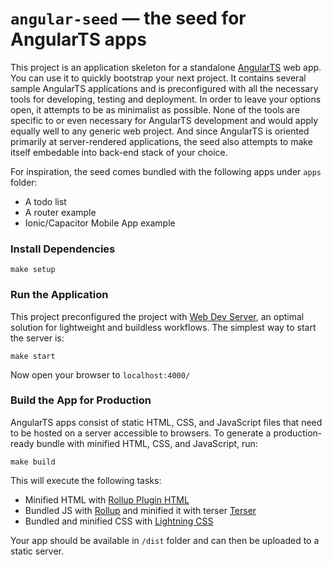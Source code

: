 # `angular-seed` — the seed for AngularTS apps

This project is an application skeleton for a standalone [AngularTS][angularts] web app. You can use it to quickly bootstrap your next project.
It contains several sample AngularTS applications and is preconfigured with all the necessary tools for developing, testing and deployment.
In order to leave your options open, it attempts to be as minimalist as possible. None of the tools are specific to or even necessary
for AngularTS development and would apply equally well to any generic web project. And since AngularTS is oriented primarily at server-rendered applications,
the seed also attempts to make itself embedable into back-end stack of your choice.

For inspiration, the seed comes bundled with the following apps under `apps` folder:

- A todo list
- A router example
- Ionic/Capacitor Mobile App example

### Install Dependencies

```
make setup
```

### Run the Application

This project preconfigured the project with [Web Dev Server](https://modern-web.dev/docs/dev-server/overview/), an optimal solution for lightweight and buildless workflows.
The simplest way to start the server is:

```
make start
```

Now open your browser to `localhost:4000/`

[angularts]: https://github.com/Angular-Wave/angular.ts

### Build the App for Production

AngularTS apps consist of static HTML, CSS, and JavaScript files that need to be hosted on a server accessible to browsers.
To generate a production-ready bundle with minified HTML, CSS, and JavaScript, run:

```
make build
```

This will execute the following tasks:

- Minified HTML with [Rollup Plugin HTML](https://modern-web.dev/docs/building/rollup-plugin-html/)
- Bundled JS with [Rollup](https://rollupjs.org/) and minified it with terser [Terser](https://terser.org/)
- Bundled and minified CSS with [Lightning CSS](https://lightningcss.dev/)

Your app should be available in `/dist` folder and can then be uploaded to a static server.

